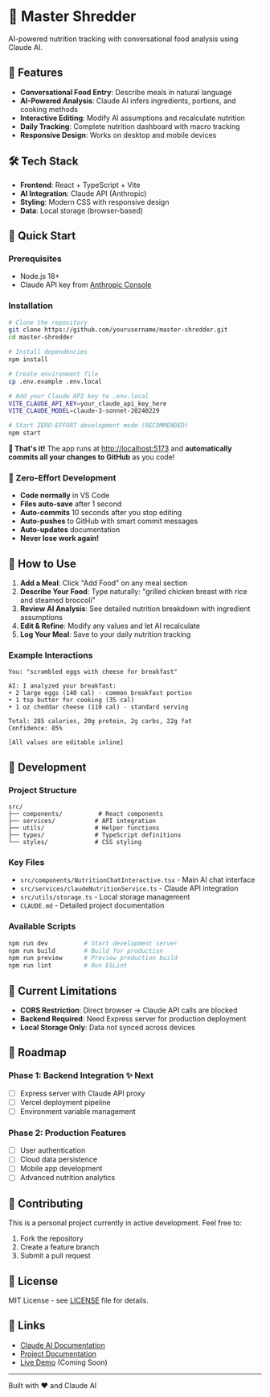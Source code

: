 # 🥗 Master Shredder

AI-powered nutrition tracking with conversational food analysis using Claude AI.

## 🚀 Features

- **Conversational Food Entry**: Describe meals in natural language
- **AI-Powered Analysis**: Claude AI infers ingredients, portions, and cooking methods
- **Interactive Editing**: Modify AI assumptions and recalculate nutrition
- **Daily Tracking**: Complete nutrition dashboard with macro tracking
- **Responsive Design**: Works on desktop and mobile devices

## 🛠️ Tech Stack

- **Frontend**: React + TypeScript + Vite
- **AI Integration**: Claude API (Anthropic)
- **Styling**: Modern CSS with responsive design
- **Data**: Local storage (browser-based)

## 🏃 Quick Start

### Prerequisites
- Node.js 18+
- Claude API key from [Anthropic Console](https://console.anthropic.com/)

### Installation

```bash
# Clone the repository
git clone https://github.com/yourusername/master-shredder.git
cd master-shredder

# Install dependencies
npm install

# Create environment file
cp .env.example .env.local

# Add your Claude API key to .env.local
VITE_CLAUDE_API_KEY=your_claude_api_key_here
VITE_CLAUDE_MODEL=claude-3-sonnet-20240229

# Start ZERO-EFFORT development mode (RECOMMENDED)
npm start
```

**🎉 That's it!** The app runs at [http://localhost:5173](http://localhost:5173) and **automatically commits all your changes to GitHub** as you code!

### 🤖 Zero-Effort Development
- **Code normally** in VS Code
- **Files auto-save** after 1 second
- **Auto-commits** 10 seconds after you stop editing
- **Auto-pushes** to GitHub with smart commit messages
- **Auto-updates** documentation
- **Never lose work again!**

## 🎯 How to Use

1. **Add a Meal**: Click "Add Food" on any meal section
2. **Describe Your Food**: Type naturally: "grilled chicken breast with rice and steamed broccoli"
3. **Review AI Analysis**: See detailed nutrition breakdown with ingredient assumptions
4. **Edit & Refine**: Modify any values and let AI recalculate
5. **Log Your Meal**: Save to your daily nutrition tracking

### Example Interactions

```
You: "scrambled eggs with cheese for breakfast"

AI: I analyzed your breakfast:
• 2 large eggs (140 cal) - common breakfast portion
• 1 tsp butter for cooking (35 cal)
• 1 oz cheddar cheese (110 cal) - standard serving

Total: 285 calories, 20g protein, 2g carbs, 22g fat
Confidence: 85%

[All values are editable inline]
```

## 🔧 Development

### Project Structure
```
src/
├── components/          # React components
├── services/           # API integration
├── utils/              # Helper functions
├── types/              # TypeScript definitions
└── styles/             # CSS styling
```

### Key Files
- `src/components/NutritionChatInteractive.tsx` - Main AI chat interface
- `src/services/claudeNutritionService.ts` - Claude API integration
- `src/utils/storage.ts` - Local storage management
- `CLAUDE.md` - Detailed project documentation

### Available Scripts

```bash
npm run dev          # Start development server
npm run build        # Build for production
npm run preview      # Preview production build
npm run lint         # Run ESLint
```

## 🚧 Current Limitations

- **CORS Restriction**: Direct browser → Claude API calls are blocked
- **Backend Required**: Need Express server for production deployment
- **Local Storage Only**: Data not synced across devices

## 🎯 Roadmap

### Phase 1: Backend Integration ✨ Next
- [ ] Express server with Claude API proxy
- [ ] Vercel deployment pipeline
- [ ] Environment variable management

### Phase 2: Production Features
- [ ] User authentication
- [ ] Cloud data persistence
- [ ] Mobile app development
- [ ] Advanced nutrition analytics

## 🤝 Contributing

This is a personal project currently in active development. Feel free to:

1. Fork the repository
2. Create a feature branch
3. Submit a pull request

## 📄 License

MIT License - see [LICENSE](LICENSE) file for details.

## 🔗 Links

- [Claude AI Documentation](https://docs.anthropic.com/)
- [Project Documentation](CLAUDE.md)
- [Live Demo](https://master-shredder.vercel.app) (Coming Soon)

---

Built with ❤️ and Claude AI
